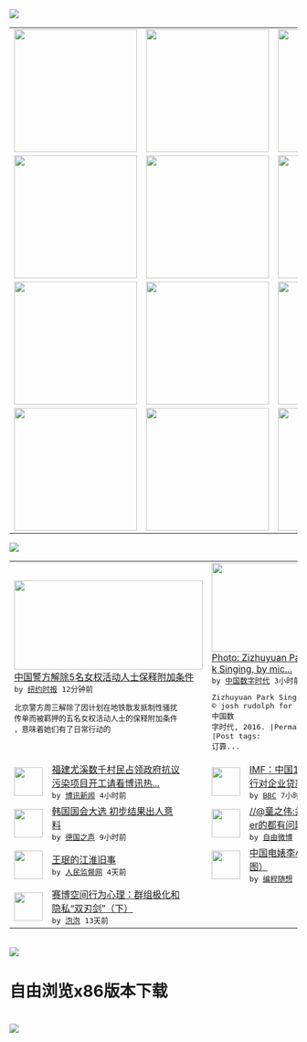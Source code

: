 

<a href="https://github.com/greatfire/z/raw/master/FreeBrowser.apk"><img src="https://raw.githubusercontent.com/greatfire/wiki/master/x/header.png" /></a><table><tr><td width="262" align="center" valign="center"><a href="https://github.com/greatfire/wiki/wiki/nyt" title="纽约时报中文网 国际纵览"><img src="https://raw.githubusercontent.com/greatfire/wiki/master/x/nyt_flag.png" width="215"/></a></td><td width="262" align="center" valign="center"><a href="https://github.com/greatfire/wiki/wiki/dw" title=""><img src="https://raw.githubusercontent.com/greatfire/wiki/master/x/dw_flag.png" width="215"/></a></td><td width="262" align="center" valign="center"><a href="https://github.com/greatfire/wiki/wiki/rmjd" title=""><img src="https://raw.githubusercontent.com/greatfire/wiki/master/x/rmjd_flag.png" width="215"/></a></td></tr><tr><td width="262" align="center" valign="center"><a href="https://github.com/paopaonetizen/website" title="泡泡 - 未经审查的互联网信息"><img src="https://raw.githubusercontent.com/greatfire/wiki/master/x/pp_flag.png" width="215"/></a></td><td width="262" align="center" valign="center"><a href="https://github.com/getlantern/mirror" title="以及自由微博和GreatFire.org官方中文论坛"><img src="https://raw.githubusercontent.com/greatfire/wiki/master/x/lantern_flag.png" width="215"/></a></td><td width="262" align="center" valign="center"><a href="https://github.com/cdtmirrors/m/" title=""><img src="https://raw.githubusercontent.com/greatfire/wiki/master/x/cdt_flag.png" width="215"/></a></td></tr><tr><td width="262" align="center" valign="center"><a href="https://github.com/program-think/blog" title="编程随想的博客"><img src="https://raw.githubusercontent.com/greatfire/wiki/master/x/pt_flag.png" width="215"/></a></td><td width="262" align="center" valign="center"><a href="https://github.com/greatfire/wiki/wiki/bbc" title=""><img src="https://raw.githubusercontent.com/greatfire/wiki/master/x/bbc_flag.png" width="215"/></a></td><td width="262" align="center" valign="center"><a href="https://github.com/freeweibo/s" title="自由微博 - 匿名和不受屏蔽的新浪微博搜索"><img src="https://raw.githubusercontent.com/greatfire/wiki/master/x/fw_flag.png" width="215"/></a></td></tr><tr><td width="262" align="center" valign="center"><a href="https://github.com/greatfire/wiki/wiki/google" title=""><img src="https://raw.githubusercontent.com/greatfire/wiki/master/x/google_flag.png" width="215"/></a></td><td width="262" align="center" valign="center"><a href="https://github.com/bxnews/boxun" title=""><img src="https://raw.githubusercontent.com/greatfire/wiki/master/x/bx_flag.png" width="215"/></a></td><td width="262" align="center" valign="center"><a href="https://github.com/greatfire/wiki/wiki/open-source" title="欢迎访问GreatFire.org开发者项目网站"><img src="https://raw.githubusercontent.com/greatfire/wiki/master/x/open-source_flag.png" width="215"/></a></td></tr></table><img src="https://raw.githubusercontent.com/greatfire/wiki/master/x/newsfeed text.png" /><table cols="4"><tr><td colspan="2" width="380"><a href="https://d3qlz4p8smvoli.cloudfront.net/china/20160414/c14chinafive/"><img src="http://static01.nyt.com/images/2016/04/14/world/14CHINAFIVE-web2/14CHINAFIVE-web2-articleLarge-v2.jpg" width="330" height="156"/></a></br><a href="https://d3qlz4p8smvoli.cloudfront.net/china/20160414/c14chinafive/">中国警方解除5名女权活动人士保释附加条件</a></br><kbd> by <a href="http://m.cn.nytimes.com/">纽约时报</a> 12分钟前 </kbd></br><pre>北京警方周三解除了因计划在地铁散发抵制性骚扰<br/>传单而被羁押的五名女权活动人士的保释附加条件<br/>，意味着她们有了日常行动的</pre></td><td colspan="2" width="380"><a href="http://feedproxy.google.com/~r/chinadigitaltimes/IyPt/~3/PKaIVWjMgu8/"><img src="http://i1.wp.com/chinadigitaltimes.net/chinese/files/2016/04/25371401613_fee6c682ab_z.jpg?resize=640%2C428" width="330" height="156"/></a></br><a href="http://feedproxy.google.com/~r/chinadigitaltimes/IyPt/~3/PKaIVWjMgu8/">Photo: Zizhuyuan Par<br/>k Singing, by mic...</a></br><kbd> by <a href="http://chinadigitaltimes.net/chinese/">中国数字时代</a> 3小时前 </kbd></br><pre>Zizhuyuan Park Singing<br/>© josh rudolph for 中国数<br/>字时代, 2016. |Permalink <br/>|Post tags: 订靠...</pre></td></tr><tr><td><img src="http://www.boxun.com/news/images/2016/04/201604140140china1.jpg" width="50" height="50"/></td><td width="280"><a href="http://www.boxun.com/news/gb/china/2016/04/201604140140.shtml">福建尤溪数千村民占领政府抗议<br/>污染项目开工请看博讯热...</a></br><kbd> by <a href="http://www.boxun.com">博讯新闻</a> 4小时前 </kbd></td><td><img src="http://a.files.bbci.co.uk/worldservice/live/assets/images/2016/01/19/160119064033_china_economy_epa___144x81_epa_nocredit.jpg" width="50" height="50"/></td><td width="280"><a href="http://www.bbc.com/zhongwen/simp/china/2016/04/160413_economy_china_imf_debt_warning">IMF：中国1.3万亿美元银<br/>行对企业贷款有风险</a></br><kbd> by <a href="http://www.bbc.co.uk/zhongwen/simp">BBC</a> 7小时前 </kbd></td></tr><tr><td><img src="http://www.dw.com/image/0,,19182664_302,00.jpg" width="50" height="50"/></td><td width="280"><a href="http://dw.com/p/1IUvf?maca=chi-GK-text-greatfire-all-chinese-15625-xml-mrss">韩国国会大选 初步结果出人意<br/>料</a></br><kbd> by <a href="http://dw.de">德国之声</a> 9小时前 </kbd></td><td><img src="http://ww1.sinaimg.cn/large/6bf8bea4jw1f2uboozeklj20jg0b4dhq.jpg" width="50" height="50"/></td><td width="280"><a href="https://freeweibo.com/weibo/3963590681335108">//@童之伟:并非上了pap<br/>er的都有问题，更不是...</a></br><kbd> by <a href="https://freeweibo.com/">自由微博</a> 1天前 </kbd></td></tr><tr><td><img src="http://www.rmjdw.com/uploads/allimg/160409/1UHT201-0.jpg" width="50" height="50"/></td><td width="280"><a href="http://www.rmjdw.com//fazhibobao/20160409/15524.html">王珉的江淮旧事 </a></br><kbd> by <a href="http://www.rmjdw.com/">人民监督网</a> 4天前 </kbd></td><td><img src="http://lh3.googleusercontent.com/OgFn3fwwN9sT_nICoDfR3FIMC3TfA-gtLmNyDUzvkoXb84Z2I_5hoAffukl0asxN2XlQwfNg1Yx_5Knuo1OGF0iqONslT0CoZPKm-YmCopliweAZa94bkNqKsqCvBSwpA6fVekxpJC8" width="50" height="50"/></td><td width="280"><a href="http://feedproxy.google.com/~r/programthink/~3/a0gAJlmeS3g/Li-Xiaolin.html">中国电婊李小琳的精彩人生（多<br/>图）</a></br><kbd> by <a href="http://program-think.blogspot.com">编程随想</a> 6天前 </kbd></td></tr><tr><td><img src="https://pao-pao.net/sites/pao-pao.net/files/styles/large/public/xia_pian_wen_zhong_tu_.jpg?itok=PbTXxyjR" width="50" height="50"/></td><td width="280"><a href="https://pao-pao.net/article/684">赛博空间行为心理：群组极化和<br/>隐私“双刃剑”（下）</a></br><kbd> by <a href="https://pao-pao.net">泡泡</a> 13天前 </kbd></td></table></br><a href="https://github.com/greatfire/z/raw/master/FreeBrowser.apk"><img src="https://raw.githubusercontent.com/greatfire/wiki/master/x/download app.png" /></a><h1>自由浏览x86版本下载<h1><a href="https://github.com/greatfire/z/raw/master/FreeBrowser-x86.apk"><img src="https://raw.githubusercontent.com/greatfire/images/master/fb86.qr.png" /></a>